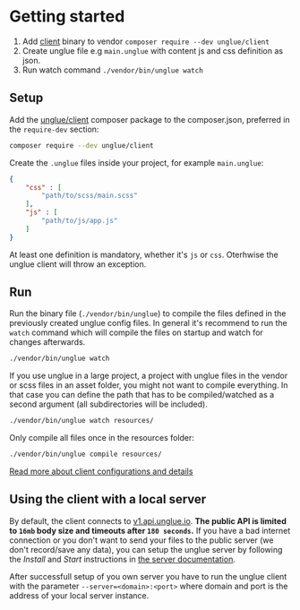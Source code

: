 # Getting started

1. Add [client](client.md) binary to vendor `composer require --dev unglue/client`
2. Create unglue file e.g `main.unglue` with content js and css definition as json.
3. Run watch command `./vendor/bin/unglue watch`

## Setup

Add the [unglue/client](https://packagist.org/packages/unglue/client) composer package to the composer.json, preferred in the `require-dev` section:

```sh
composer require --dev unglue/client
```

Create the `.unglue` files inside your project, for example `main.unglue`:

```json
{
    "css" : [
        "path/to/scss/main.scss"
    ],
    "js" : [
        "path/to/js/app.js"
    ]
}
```

At least one definition is mandatory, whether it's `js` or `css`. Oterhwise the unglue client will throw an exception.

## Run 

Run the binary file (`./vendor/bin/unglue`) to compile the files defined in the previously created unglue config files. In general it's recommend to run the `watch` command which will compile the files on startup and watch for changes afterwards.

```sh
./vendor/bin/unglue watch
```

If you use unglue in a large project, a project with unglue files in the vendor or scss files in an asset folder, you might not want to compile everything. In that case you can define the path that has to be compiled/watched as a second argument (all subdirectories will be included).

```sh
./vendor/bin/unglue watch resources/
```

Only compile all files once in the resources folder:

```sh
./vendor/bin/unglue compile resources/
```

[Read more about client configurations and details](client.md)

## Using the client with a local server

By default, the client connects to [v1.api.unglue.io](https://v1.api.unglue.io). **The public API is limited to `16mb` body size and timeouts after `180 seconds`.**
If you have a bad internet connection or you don't want to send your files to the public server (we don't record/save any data), you can setup the unglue server by following the *Install* and *Start* instructions in [the server documentation](server.md).

After successfull setup of you own server you have to run the unglue client with the parameter `--server=<domain>:<port>` where domain and port is the address of your local server instance.

